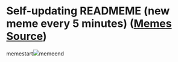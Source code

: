 # Self-updating READMEME (new meme every 5 minutes) ([Memes Source](https://bramses.notion.site/a49c1e962b7646879176ac3b327b6533?v=4d1eda54b170483cb03a40f257231764))

memestart![](https://www.notion.so/image/https%3A%2F%2Fs3-us-west-2.amazonaws.com%2Fsecure.notion-static.com%2F95fcd2f9-c659-4924-8f5b-1a6c5412ba99%2F17EDF97C-FCC1-4005-8B86-DEB94C153C2E.jpeg?table=block&id=63e78b28-dc55-4b5b-a3e5-f88c4aa4abb8&cache=v2)memeend
